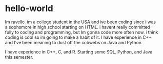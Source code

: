 # hello-world
Im ravello. im a college student in the USA and ive been coding since i was a sophomore in high school starting on HTML. i havent really committed fully to coding and programming,
but Im gonna code more often now. i think coding is cool so im going to make a habit of it. I have experience in C++ and I've been meaning to dust off the cobwebs on Java and Python.
 
I have experience in C++, C, and R. Starting some SQL, Python, and Java this semester.
